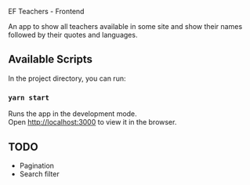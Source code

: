EF Teachers - Frontend

An app to show all teachers available in some site and show their names followed by their quotes and languages.

## Available Scripts

In the project directory, you can run:

### `yarn start`

Runs the app in the development mode.<br />
Open [http://localhost:3000](http://localhost:3000) to view it in the browser.

## TODO
- Pagination
- Search filter